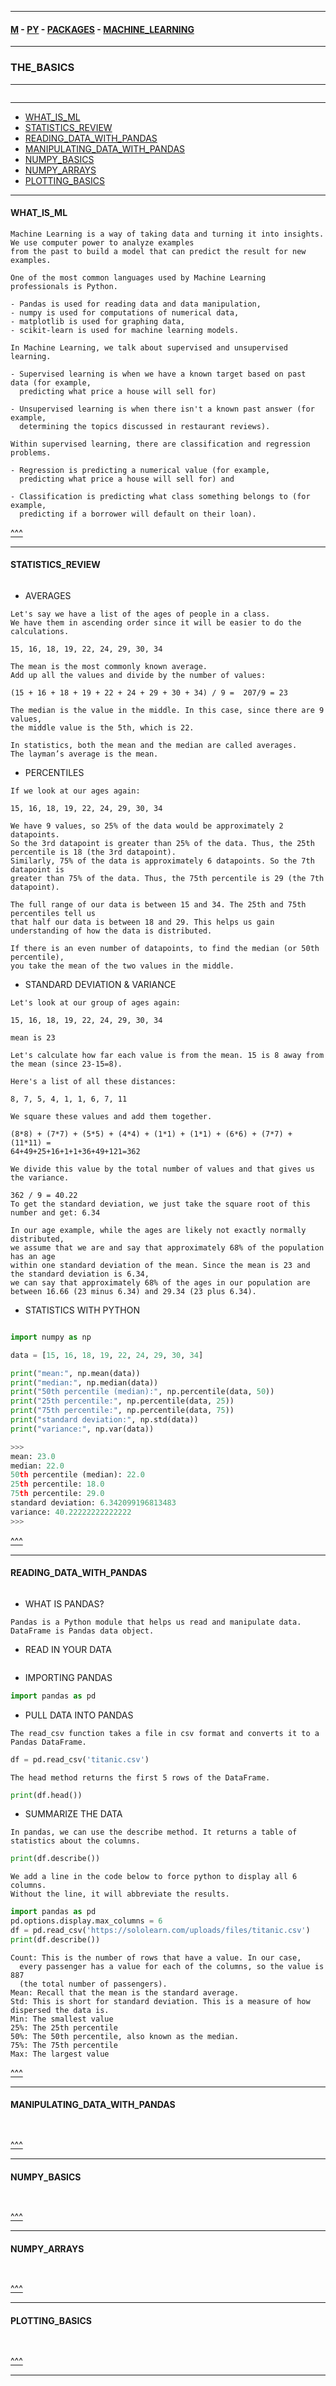 
---

#### [M](https://github.com/ttltrk/TTT/blob/master/menu.md) - [PY](https://github.com/ttltrk/TTT/blob/master/PY/PY.md) - [PACKAGES](https://github.com/ttltrk/TTT/blob/master/PY/PACKAGES/PACKAGES.md) - [MACHINE_LEARNING](https://github.com/ttltrk/TTT/blob/master/PY/PACKAGES/MACHINE_LEARNING/MACHINE_LEARNING.md)

---

### THE_BASICS

---

```

```

---

* [WHAT_IS_ML](#WHAT_IS_ML)
* [STATISTICS_REVIEW](#STATISTICS_REVIEW)
* [READING_DATA_WITH_PANDAS](#READING_DATA_WITH_PANDAS)
* [MANIPULATING_DATA_WITH_PANDAS](#MANIPULATING_DATA_WITH_PANDAS)
* [NUMPY_BASICS](#NUMPY_BASICS)
* [NUMPY_ARRAYS](#NUMPY_ARRAYS)
* [PLOTTING_BASICS](#PLOTTING_BASICS)

---

#### WHAT_IS_ML

```
Machine Learning is a way of taking data and turning it into insights. We use computer power to analyze examples
from the past to build a model that can predict the result for new examples.
```

```
One of the most common languages used by Machine Learning professionals is Python.

- Pandas is used for reading data and data manipulation,
- numpy is used for computations of numerical data,
- matplotlib is used for graphing data,
- scikit-learn is used for machine learning models.
```

```
In Machine Learning, we talk about supervised and unsupervised learning.

- Supervised learning is when we have a known target based on past data (for example,
  predicting what price a house will sell for)  

- Unsupervised learning is when there isn't a known past answer (for example,
  determining the topics discussed in restaurant reviews).
```

```
Within supervised learning, there are classification and regression problems.

- Regression is predicting a numerical value (for example,
  predicting what price a house will sell for) and

- Classification is predicting what class something belongs to (for example,
  predicting if a borrower will default on their loan).
```

[^^^](#THE_BASICS)

---

#### STATISTICS_REVIEW

```

```

- AVERAGES

```
Let's say we have a list of the ages of people in a class.
We have them in ascending order since it will be easier to do the calculations.

15, 16, 18, 19, 22, 24, 29, 30, 34

The mean is the most commonly known average.
Add up all the values and divide by the number of values:

(15 + 16 + 18 + 19 + 22 + 24 + 29 + 30 + 34) / 9 =  207/9 = 23

The median is the value in the middle. In this case, since there are 9 values,
the middle value is the 5th, which is 22.

In statistics, both the mean and the median are called averages.
The layman’s average is the mean.
```

- PERCENTILES

```
If we look at our ages again:

15, 16, 18, 19, 22, 24, 29, 30, 34

We have 9 values, so 25% of the data would be approximately 2 datapoints.
So the 3rd datapoint is greater than 25% of the data. Thus, the 25th percentile is 18 (the 3rd datapoint).
Similarly, 75% of the data is approximately 6 datapoints. So the 7th datapoint is
greater than 75% of the data. Thus, the 75th percentile is 29 (the 7th datapoint).

The full range of our data is between 15 and 34. The 25th and 75th percentiles tell us
that half our data is between 18 and 29. This helps us gain understanding of how the data is distributed.

If there is an even number of datapoints, to find the median (or 50th percentile),
you take the mean of the two values in the middle.
```

- STANDARD DEVIATION & VARIANCE

```
Let's look at our group of ages again:

15, 16, 18, 19, 22, 24, 29, 30, 34

mean is 23

Let's calculate how far each value is from the mean. 15 is 8 away from the mean (since 23-15=8).

Here's a list of all these distances:

8, 7, 5, 4, 1, 1, 6, 7, 11

We square these values and add them together.

(8*8) + (7*7) + (5*5) + (4*4) + (1*1) + (1*1) + (6*6) + (7*7) + (11*11) =
64+49+25+16+1+1+36+49+121=362

We divide this value by the total number of values and that gives us the variance.

362 / 9 = 40.22
To get the standard deviation, we just take the square root of this number and get: 6.34

In our age example, while the ages are likely not exactly normally distributed,
we assume that we are and say that approximately 68% of the population has an age
within one standard deviation of the mean. Since the mean is 23 and the standard deviation is 6.34,
we can say that approximately 68% of the ages in our population are
between 16.66 (23 minus 6.34) and 29.34 (23 plus 6.34).
```

- STATISTICS WITH PYTHON

```

```

```py
import numpy as np

data = [15, 16, 18, 19, 22, 24, 29, 30, 34]

print("mean:", np.mean(data))
print("median:", np.median(data))
print("50th percentile (median):", np.percentile(data, 50))
print("25th percentile:", np.percentile(data, 25))
print("75th percentile:", np.percentile(data, 75))
print("standard deviation:", np.std(data))
print("variance:", np.var(data))

>>>
mean: 23.0
median: 22.0
50th percentile (median): 22.0
25th percentile: 18.0
75th percentile: 29.0
standard deviation: 6.342099196813483
variance: 40.22222222222222
>>>
```

[^^^](#THE_BASICS)

---

#### READING_DATA_WITH_PANDAS

```

```

- WHAT IS PANDAS?

```
Pandas is a Python module that helps us read and manipulate data.
DataFrame is Pandas data object.
```

- READ IN YOUR DATA

```

```

- IMPORTING PANDAS

```py
import pandas as pd
```

- PULL DATA INTO PANDAS

```
The read_csv function takes a file in csv format and converts it to a Pandas DataFrame.
```

```py
df = pd.read_csv('titanic.csv')
```

```
The head method returns the first 5 rows of the DataFrame.
```

```py
print(df.head())
```

- SUMMARIZE THE DATA

```
In pandas, we can use the describe method. It returns a table of statistics about the columns.
```

```py
print(df.describe())
```

```
We add a line in the code below to force python to display all 6 columns.
Without the line, it will abbreviate the results.
```

```py
import pandas as pd
pd.options.display.max_columns = 6
df = pd.read_csv('https://sololearn.com/uploads/files/titanic.csv')
print(df.describe())
```

```
Count: This is the number of rows that have a value. In our case,
  every passenger has a value for each of the columns, so the value is 887
  (the total number of passengers).
Mean: Recall that the mean is the standard average.
Std: This is short for standard deviation. This is a measure of how dispersed the data is.
Min: The smallest value
25%: The 25th percentile
50%: The 50th percentile, also known as the median.
75%: The 75th percentile
Max: The largest value
```

[^^^](#THE_BASICS)

---

#### MANIPULATING_DATA_WITH_PANDAS

```

```

```py

```

[^^^](#THE_BASICS)

---

#### NUMPY_BASICS

```

```

```py

```

[^^^](#THE_BASICS)

---

#### NUMPY_ARRAYS

```

```

```py

```

[^^^](#THE_BASICS)

---

#### PLOTTING_BASICS

```

```

```py

```

[^^^](#THE_BASICS)

---
